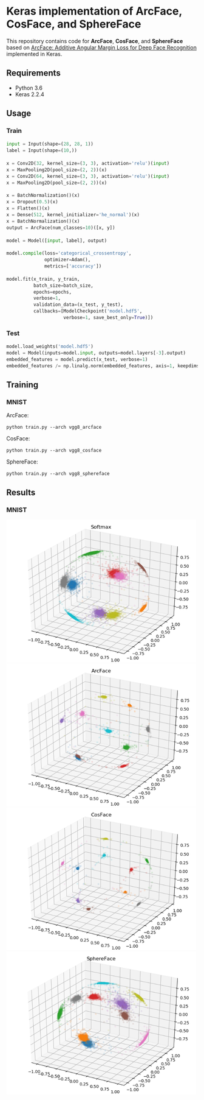 # Keras implementation of ArcFace, CosFace, and SphereFace
This repository contains code for **ArcFace**, **CosFace**, and **SphereFace** based on [ArcFace: Additive Angular Margin Loss for Deep Face Recognition](https://arxiv.org/abs/1801.07698) implemented in Keras.

## Requirements
- Python 3.6
- Keras 2.2.4

## Usage
### Train
```python
input = Input(shape=(28, 28, 1))
label = Input(shape=(10,))

x = Conv2D(32, kernel_size=(3, 3), activation='relu')(input)
x = MaxPooling2D(pool_size=(2, 2))(x)
x = Conv2D(64, kernel_size=(3, 3), activation='relu')(input)
x = MaxPooling2D(pool_size=(2, 2))(x)

x = BatchNormalization()(x)
x = Dropout(0.5)(x)
x = Flatten()(x)
x = Dense(512, kernel_initializer='he_normal')(x)
x = BatchNormalization()(x)
output = ArcFace(num_classes=10)([x, y])

model = Model([input, label], output)

model.compile(loss='categorical_crossentropy',
              optimizer=Adam(),
              metrics=['accuracy'])

model.fit(x_train, y_train,
          batch_size=batch_size,
          epochs=epochs,
          verbose=1,
          validation_data=(x_test, y_test),
          callbacks=[ModelCheckpoint('model.hdf5',
                     verbose=1, save_best_only=True)])
```

### Test
```python
model.load_weights('model.hdf5')
model = Model(inputs=model.input, outputs=model.layers[-3].output)
embedded_features = model.predict(x_test, verbose=1)
embedded_features /= np.linalg.norm(embedded_features, axis=1, keepdims=True)
```

## Training
### MNIST
ArcFace:
```
python train.py --arch vgg8_arcface
```
CosFace:
```
python train.py --arch vgg8_cosface
```
SphereFace:
```
python train.py --arch vgg8_sphereface
```

## Results
### MNIST
<!-- ![softmax](figures/mnist_vgg8_3d.png)
![arcface](figures/mnist_vgg8_arcface_3d.png)
![cosface](figures/mnist_vgg8_cosface_3d.png)
![sphereface](figures/mnist_vgg8_sphereface_3d.png) -->
<img src="figures/mnist_vgg8_3d.png" width="500">
<img src="figures/mnist_vgg8_arcface_3d.png" width="500">

<img src="figures/mnist_vgg8_cosface_3d.png" width="500">
<img src="figures/mnist_vgg8_sphereface_3d.png" width="500">
